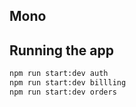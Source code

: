 ## Mono

## Running the app

```bash
npm run start:dev auth
npm run start:dev billling
npm run start:dev orders

```
